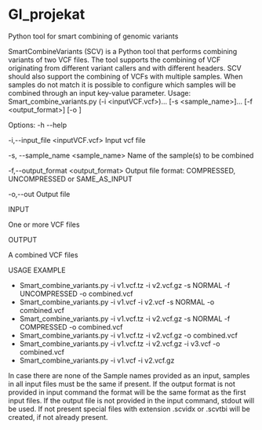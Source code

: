 # GI_projekat

Python tool for smart combining of genomic variants

SmartCombineVariants (SCV) is a Python tool that performs combining variants of two VCF files. The tool supports the combining of VCF originating from different variant callers and with different headers. SCV should also support the combining of VCFs with multiple samples. When samples do not match it is possible to configure which samples will be combined through an input key-value parameter.
Usage: Smart_combine_variants.py (-i <inputVCF.vcf>)... [-s <sample_name>]... [-f <output_format>] [-o <out>]

Options:
  -h --help

  -i,--input_file <inputVCF.vcf>                                        Input vcf file

  -s, --sample_name <sample_name>                                       Name of the sample(s) to be combined

  -f,--output_format <output_format>                                    Output file format:
                                                                        COMPRESSED, UNCOMPRESSED or SAME_AS_INPUT

  -o,--out <out>                                                        Output file

INPUT

One or more VCF files

OUTPUT

A combined VCF files

USAGE EXAMPLE

- Smart_combine_variants.py -i v1.vcf.tz -i v2.vcf.gz -s NORMAL -f UNCOMPRESSED -o combined.vcf
- Smart_combine_variants.py -i v1.vcf -i v2.vcf -s NORMAL -o combined.vcf
- Smart_combine_variants.py -i v1.vcf.tz -i v2.vcf.gz -s NORMAL -f COMPRESSED -o combined.vcf
- Smart_combine_variants.py -i v1.vcf.tz -i v2.vcf.gz -o combined.vcf
- Smart_combine_variants.py -i v1.vcf.tz -i v2.vcf.gz -i v3.vcf -o combined.vcf
- Smart_combine_variants.py -i v1.vcf -i v2.vcf.gz

In case there are none of the Sample names provided as an input, samples in all input files must be the same if present. 
If the output format is not provided in input command the format will be the same format as the first input files. 
If the output file is not provided in the input command, stdout will be used. 
If not present special files with extension .scvidx or .scvtbi will be created, if not already present. 